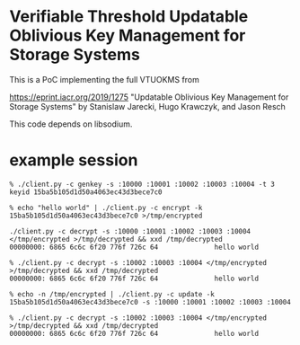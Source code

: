 # Verifiable Threshold Updatable Oblivious Key Management for Storage Systems

This is a PoC implementing the full VTUOKMS from

https://eprint.iacr.org/2019/1275
"Updatable Oblivious Key Management for Storage Systems"
by Stanislaw Jarecki, Hugo Krawczyk, and Jason Resch

This code depends on libsodium.

# example session

```
% ./client.py -c genkey -s :10000 :10001 :10002 :10003 :10004 -t 3
keyid 15ba5b105d1d50a4063ec43d3bece7c0

% echo "hello world" | ./client.py -c encrypt -k 15ba5b105d1d50a4063ec43d3bece7c0 >/tmp/encrypted

./client.py -c decrypt -s :10000 :10001 :10002 :10003 :10004 </tmp/encrypted >/tmp/decrypted && xxd /tmp/decrypted
00000000: 6865 6c6c 6f20 776f 726c 64              hello world

% ./client.py -c decrypt -s :10002 :10003 :10004 </tmp/encrypted >/tmp/decrypted && xxd /tmp/decrypted
00000000: 6865 6c6c 6f20 776f 726c 64              hello world

% echo -n /tmp/encrypted | ./client.py -c update -k 15ba5b105d1d50a4063ec43d3bece7c0 -s :10000 :10001 :10002 :10003 :10004

% ./client.py -c decrypt -s :10002 :10003 :10004 </tmp/encrypted >/tmp/decrypted && xxd /tmp/decrypted
00000000: 6865 6c6c 6f20 776f 726c 64              hello world
```
